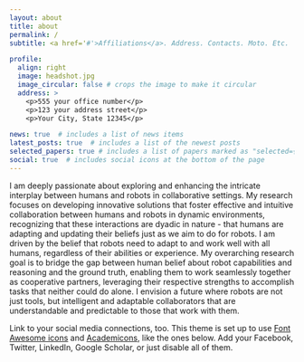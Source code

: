 ```yaml
---
layout: about
title: about
permalink: /
subtitle: <a href='#'>Affiliations</a>. Address. Contacts. Moto. Etc.

profile:
  align: right
  image: headshot.jpg
  image_circular: false # crops the image to make it circular
  address: >
    <p>555 your office number</p>
    <p>123 your address street</p>
    <p>Your City, State 12345</p>

news: true  # includes a list of news items
latest_posts: true  # includes a list of the newest posts
selected_papers: true # includes a list of papers marked as "selected={true}"
social: true  # includes social icons at the bottom of the page
---
```


I am deeply passionate about exploring and enhancing the intricate interplay between humans and robots in collaborative settings. My research focuses on developing innovative solutions that foster effective and intuitive collaboration between humans and robots in dynamic environments, recognizing that these interactions are dyadic in nature - that humans are adapting and updating their beliefs just as we aim to do for robots. I am driven by the belief that robots need to adapt to and work well with all humans, regardless of their abilities or experience.
My overarching research goal is to bridge the gap between human belief about robot capabilities and reasoning and the ground truth, enabling them to work seamlessly together as cooperative partners, leveraging their respective strengths to accomplish tasks that neither could do alone. I envision a future where robots are not just tools, but intelligent and adaptable collaborators that are understandable and predictable to those that work with them.

Link to your social media connections, too. This theme is set up to use [Font Awesome icons](http://fortawesome.github.io/Font-Awesome/) and [Academicons](https://jpswalsh.github.io/academicons/), like the ones below. Add your Facebook, Twitter, LinkedIn, Google Scholar, or just disable all of them.
